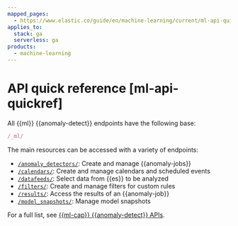 ```yaml
---
mapped_pages:
  - https://www.elastic.co/guide/en/machine-learning/current/ml-api-quickref.html
applies_to:
  stack: ga
  serverless: ga
products:
  - machine-learning
---
```


# API quick reference [ml-api-quickref]

All {{ml}} {{anomaly-detect}} endpoints have the following base:

```js
/_ml/
```

The main resources can be accessed with a variety of endpoints:

* [`/anomaly_detectors/`](https://www.elastic.co/docs/api/doc/elasticsearch/group/endpoint-ml-anomaly): Create and manage {{anomaly-jobs}}
* [`/calendars/`](https://www.elastic.co/docs/api/doc/elasticsearch/group/endpoint-ml-anomaly): Create and manage calendars and scheduled events
* [`/datafeeds/`](https://www.elastic.co/docs/api/doc/elasticsearch/group/endpoint-ml-anomaly): Select data from {{es}} to be analyzed
* [`/filters/`](https://www.elastic.co/docs/api/doc/elasticsearch/group/endpoint-ml-anomaly): Create and manage filters for custom rules
* [`/results/`](https://www.elastic.co/docs/api/doc/elasticsearch/group/endpoint-ml-anomaly): Access the results of an {{anomaly-job}}
* [`/model_snapshots/`](https://www.elastic.co/docs/api/doc/elasticsearch/group/endpoint-ml-anomaly): Manage model snapshots

For a full list, see [{{ml-cap}} {{anomaly-detect}} APIs](https://www.elastic.co/docs/api/doc/elasticsearch/group/endpoint-ml-anomaly).
